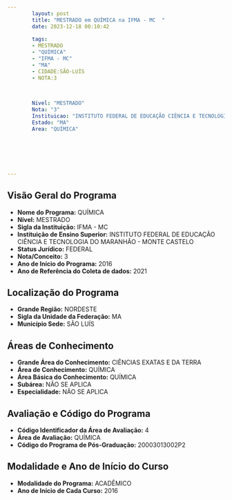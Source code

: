 ```yaml
---
        layout: post
        title: "MESTRADO em QUÍMICA na IFMA - MC  "
        date: 2023-12-18 00:10:42
     
        tags:
        - MESTRADO
        - "QUÍMICA"
        - "IFMA - MC"
        - "MA"
        - CIDADE:SÃO-LUÍS
        - NOTA:3
        
       

        Nivel: "MESTRADO"
        Nota: "3"
        Instituicao: "INSTITUTO FEDERAL DE EDUCAÇÃO CIÊNCIA E TECNOLOGIA DO MARANHÃO - MONTE CASTELO"
        Estado: "MA"
        Area: "QUÍMICA"
        
        
        
        
        
        
---
```

## Visão Geral do Programa
- **Nome do Programa:** QUÍMICA
- **Nível:** MESTRADO
- **Sigla da Instituição:** IFMA - MC
- **Instituição de Ensino Superior:** INSTITUTO FEDERAL DE EDUCAÇÃO CIÊNCIA E TECNOLOGIA DO MARANHÃO - MONTE CASTELO
- **Status Jurídico:** FEDERAL
- **Nota/Conceito:** 3
- **Ano de Início do Programa:** 2016
- **Ano de Referência do Coleta de dados:** 2021

## Localização do Programa
- **Grande Região:** NORDESTE
- **Sigla da Unidade da Federação:** MA
- **Município Sede:** SÃO LUÍS

## Áreas de Conhecimento
- **Grande Área do Conhecimento:** CIÊNCIAS EXATAS E DA TERRA
- **Área de Conhecimento:** QUÍMICA
- **Área Básica do Conhecimento:** QUÍMICA
- **Subárea:** NÃO SE APLICA
- **Especialidade:** NÃO SE APLICA

## Avaliação e Código do Programa
- **Código Identificador da Área de Avaliação:** 4
- **Área de Avaliação:** QUÍMICA
- **Código do Programa de Pós-Graduação:** 20003013002P2


## Modalidade e Ano de Início do Curso
- **Modalidade do Programa:** ACADÊMICO
- **Ano de Início de Cada Curso:** 2016
